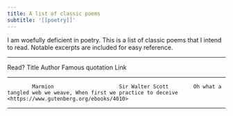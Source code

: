 ```yaml
---
title: A list of classic poems
subtitle: '[[poetry]]'
---
```


I am woefully deficient in poetry. This is a list of classic poems that I intend to read. Notable excerpts are included for easy reference.

------------------------------------------------------------------------------------------------------------------------------------------------------------------------------------------------------------
Read?       Title                       Author                  Famous quotation                                                                            Link
--------    ------------------------    --------------------    ----------------------------------------------------------------------------------------    ------------------------------------------------
            Marmion                     Sir Walter Scott        Oh what a tangled web we weave, When first we practice to deceive                           <https://www.gutenberg.org/ebooks/4010>
------------------------------------------------------------------------------------------------------------------------------------------------------------------------------------------------------------
